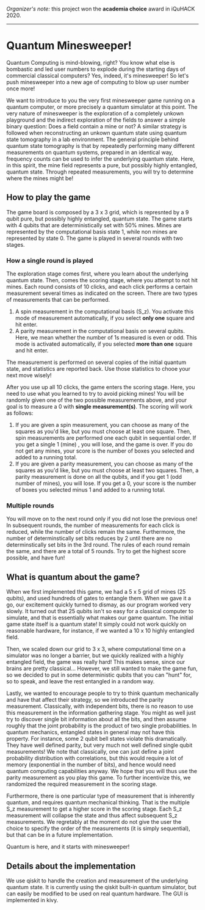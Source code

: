 
_Organizer's note:_ this project won the **academia choice** award in iQuHACK 2020.

---

# Quantum Minesweeper!

Quantum Computing is mind-blowing, right? You know what else is bombastic and led user numbers to explode during the starting days of commercial classical computers? Yes, indeed, it's minesweeper! So let's push minesweeper into a new age of computing to blow up user number once more! 

We want to introduce to you the very first minesweeper game running on a quantum computer, or more precisely a quantum simulator at this point. The very nature of minesweeper is the exploration of a completely unkown playground and the indirect exploration of the fields to answer a simple binary question: Does a field contain a mine or not? A similar strategy is followed when reconstructing an unkown quantum state using quantum state tomography in a lab environment. The general principle behind quantum state tomography is that by repeatedly performing many different measurements on quantum systems, prepared in an identical way, frequency counts can be used to infer the underlying quantum state. Here, in this spirit, the mine field represents a pure, but possibly highly entangled, quantum state. Through repeated measurements, you will try to determine where the mines might be!


## How to play the game
The game board is composed by a 3 x 3 grid, which is represnted by a 9 qubit pure, but possibly highly entangled, quantum state. The game starts with 4 qubits that are deterministically set with 50% mines. Mines are represented by the computational basis state 1, while non mines are represented by state 0. The game is played in several rounds with two stages. 

### How a single round is played
The exploration stage comes first, where you learn about the underlying quantum state. Then, comes the scoring stage, where you attempt to not hit mines. Each round consists of 10 clicks, and each click performs a certain measurement several times as indicated on the screen. There are two types of measurements that can be performed.

1. A spin measurement in the computational basis (S_z). You activate this mode of measurement automatically, if you select **only one** square and hit enter. 
2. A parity measurement in the computational basis on several qubits. Here, we mean whether the number of 1s measured is even or odd. This mode is activated automatically, if you selected **more than one** square and hit enter.

The measurement is performed on several copies of the initial quantum state, and statistics are reported back. Use those statistics to chooe your next move wisely!

After you use up all 10 clicks, the game enters the scoring stage. Here, you need to use what you learned to try to avoid picking mines! You will be randomly given one of the two possible measurements above, and your goal is to measure a 0 with **single measurement(s)**. The scoring will work as follows:

1. If you are given a spin measurement, you can choose as many of the squares as you'd like, but you must choose at least one square. Then, spin measurements are performed one each qubit in sequential order. If you get a single 1 (mine) , you will lose, and the game is over. If you do not get any mines, your score is the number of boxes you selected and added to a running total.
2. If you are given a parity measurement, you can choose as many of the squares as you'd like, but you must choose at least two squares. Then, a parity measurement is done on all the qubits, and if you get 1 (odd number of mines), you will lose. If you get a 0, your score is the number of boxes you selected minus 1 and added to a running total.

### Multiple rounds
You will move on to the next round only if you did not lose the previous one! In subsequent rounds, the number of measurements for each click is reduced, while the number of clicks remain the same. Furthermore, the number of determinstically set bits reduces by 2 until there are no determinstically set bits in the 3rd round. The rules of each round remain the same, and there are a total of 5 rounds. Try to get the highest score possible, and have fun!

## What is quantum about the game?
When we first implemented this game, we had a 5 x 5 grid of mines (25 qubits), and used hundreds of gates to entangle them. When we gave it a go, our excitement quickly turned to dismay, as our program worked very slowly. It turned out that 25 qubits isn't so easy for a classical computer to simulate, and that is essentially what makes our game quantum. The initial game state itself is a quantum state! It simply could not work quickly on reasonable hardware, for instance, if we wanted a 10 x 10 highly entangled field. 

Then, we scaled down our grid to 3 x 3, where computational time on a simulator was no longer a barrier, but we quickly realized with a highly entangled field, the game was really hard! This makes sense, since our brains are pretty classical... However, we still wanted to make the game fun, so we decided to put in some deterministic qubits that you can "hunt" for, so to speak, and leave the rest entangled in a random way. 

Lastly, we wanted to encourage people to try to think quantum mechanically and have that affect their strategy, so we introduced the parity measurement. Classically, with independent bits, there is no reason to use this measurement in the information gathering stage. You might as well just try to discover single bit information about all the bits, and then assume roughly that the joint probability is the product of two single probabilities. In quantum mechanics, entangled states in general may not have this property. For instance, some 2 qubit bell states violate this dramatically. They have well defined parity, but very much not well defined single qubit measurements! We note that classically, one can just define a joint probability distribution with correlations, but this would require a lot of memory (exponential in the number of bits), and hence would need quantum computing capabilities anyway. We hope that you will thus use the parity measurement as you play this game. To further incentivize this, we randomized the required measurement in the scoring stage. 

Furthermore, there is one particular type of measurement that is inherently quantum, and requires quantum mechanical thinking. That is the multiple S_z measurement to get a higher score in the scoring stage. Each S_z measurement will collapse the state and thus affect subsequent S_z measurements. We regretably at the moment do not give the user the choice to specify the order of the measurements (it is simply sequential), but that can be in a future implementation. 

Quantum is here, and it starts with minesweeper!

## Details about the implementation
We use qiskit to handle the creation and measurement of the underlying quantum state. It is currently using the qiskit built-in quantum simulator, but can easily be modified to be used on real quantum hardware. The GUI is implemented in kivy. 

